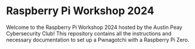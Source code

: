 # Raspberry Pi Workshop 2024

Welcome to the Raspberry Pi Workshop 2024 hosted by the Austin Peay Cybersecurity Club! This repository contains all the instructions and necessary documentation to set up a Pwnagotchi with a Raspberry Pi Zero.
